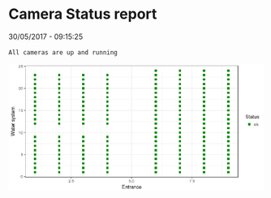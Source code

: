 Camera Status report
================
30/05/2017 - 09:15:25

    All cameras are up and running

![](camreport_files/figure-markdown_github/unnamed-chunk-2-1.png)
